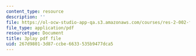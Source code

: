 ```yaml
---
content_type: resource
description: ''
file: https://ol-ocw-studio-app-qa.s3.amazonaws.com/courses/res-2-002-finite-element-procedures-for-solids-and-structures-spring-2010/267d98013d87ccbe6633535b9477dca5_6pHHh67t6F8.pdf
file_type: application/pdf
resourcetype: Document
title: 3play pdf file
uid: 267d9801-3d87-ccbe-6633-535b9477dca5
---
```

